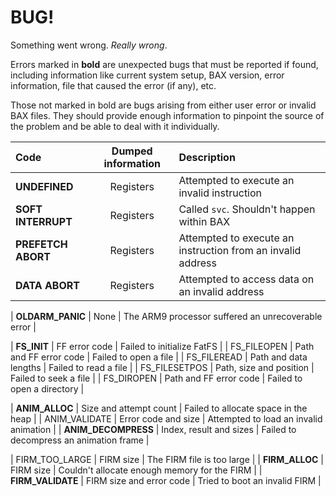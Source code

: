 # BUG!

Something went wrong. _Really wrong_.

Errors marked in **bold** are unexpected bugs that must be reported if found, including information like current system setup, BAX version, error information, file that caused the error (if any), etc.

Those not marked in bold are bugs arising from either user error or invalid BAX files. They should provide enough information to pinpoint the source of the problem and be able to deal with it individually.


| Code                | Dumped information       | Description |
| :-------            | :----------------------: | :---------- |
| **UNDEFINED**       | Registers                | Attempted to execute an invalid instruction |
| **SOFT INTERRUPT**  | Registers                | Called `svc`. Shouldn't happen within BAX |
| **PREFETCH ABORT**  | Registers                | Attempted to execute an instruction from an invalid address |
| **DATA ABORT**      | Registers                | Attempted to access data on an invalid address |

| **OLDARM_PANIC**    | None                     | The ARM9 processor suffered an unrecoverable error |

| **FS_INIT**         | FF error code            | Failed to initialize FatFS |
| FS_FILEOPEN         | Path and FF error code   | Failed to open a file |
| FS_FILEREAD         | Path and data lengths    | Failed to read a file |
| FS_FILESETPOS       | Path, size and position  | Failed to seek a file |
| FS_DIROPEN          | Path and FF error code   | Failed to open a directory |

| **ANIM_ALLOC**      | Size and attempt count   | Failed to allocate space in the heap |
| ANIM_VALIDATE       | Error code and size      | Attempted to load an invalid animation |
| **ANIM_DECOMPRESS** | Index, result and sizes  | Failed to decompress an animation frame |

| FIRM_TOO_LARGE      | FIRM size                | The FIRM file is too large |
| **FIRM_ALLOC**      | FIRM size                | Couldn't allocate enough memory for the FIRM |
| **FIRM_VALIDATE**   | FIRM size and error code | Tried to boot an invalid FIRM |
